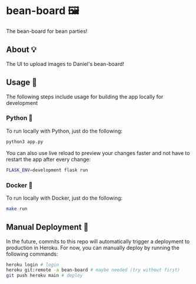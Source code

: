 # bean-board 🖼️

The bean-board for bean parties!

## About 💡

The UI to upload images to Daniel's bean-board!

## Usage 🔨

The following steps include usage for building the app locally for development

### Python 🐍

To run locally with Python, just do the following:

```bash
python3 app.py
```

You can also use live reload to preview your changes faster and not have to restart the app after every change:

```bash
FLASK_ENV=development flask run
```

### Docker 🐳

To run locally with Docker, just do the following:

```bash
make run
```

## Manual Deployment 🚀

In the future, commits to this repo will automatically trigger a deployment to production in Heroku. For now, you can manually deploy by running the following commands:

```bash
heroku login # login
heroku git:remote -a bean-board # maybe needed (try without first)
git push heroku main # deploy
```
